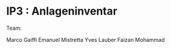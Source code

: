 IP3 : Anlageninventar
=====================

Team:

Marco Gaiffi
Emanuel Mistretta
Yves Lauber
Faizan Mohammad
